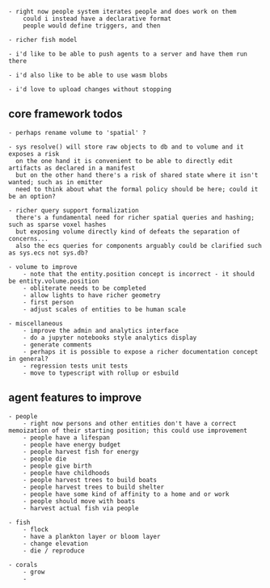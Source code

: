 
	- right now people system iterates people and does work on them
		could i instead have a declarative format
		people would define triggers, and then 

	- richer fish model

	- i'd like to be able to push agents to a server and have them run there

	- i'd also like to be able to use wasm blobs

	- i'd love to upload changes without stopping

## core framework todos

	- perhaps rename volume to 'spatial' ?

	- sys resolve() will store raw objects to db and to volume and it exposes a risk
	  on the one hand it is convenient to be able to directly edit artifacts as declared in a manifest
	  but on the other hand there's a risk of shared state where it isn't wanted; such as in emitter
	  need to think about what the formal policy should be here; could it be an option?

	- richer query support formalization
	  there's a fundamental need for richer spatial queries and hashing; such as sparse voxel hashes
	  but exposing volume directly kind of defeats the separation of concerns...
	  also the ecs queries for components arguably could be clarified such as sys.ecs not sys.db?
	
	- volume to improve
		- note that the entity.position concept is incorrect - it should be entity.volume.position
		- obliterate needs to be completed
		- allow lights to have richer geometry
		- first person
		- adjust scales of entities to be human scale

	- miscellaneous
		- improve the admin and analytics interface
		- do a jupyter notebooks style analytics display
		- generate comments
		- perhaps it is possible to expose a richer documentation concept in general?
		- regression tests unit tests
		- move to typescript with rollup or esbuild

## agent features to improve

	- people
		- right now persons and other entities don't have a correct memoization of their starting position; this could use improvement
		- people have a lifespan
		- people have energy budget
		- people harvest fish for energy
		- people die
		- people give birth
		- people have childhoods
		- people harvest trees to build boats
		- people harvest trees to build shelter
		- people have some kind of affinity to a home and or work
		- people should move with boats
		- harvest actual fish via people

	- fish
		- flock
		- have a plankton layer or bloom layer
		- change elevation
		- die / reproduce

	- corals
		- grow
		-

